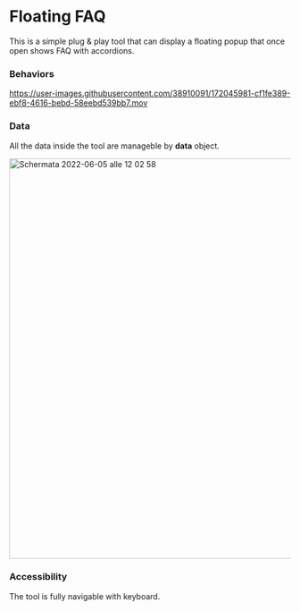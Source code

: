 # Floating FAQ

This is a simple plug & play tool that can display a floating popup that once open shows FAQ with accordions.

### Behaviors

https://user-images.githubusercontent.com/38910091/172045981-cf1fe389-ebf8-4616-bebd-58eebd539bb7.mov

### Data

All the data inside the tool are manageble by **data** object.

<img width="716" alt="Schermata 2022-06-05 alle 12 02 58" src="https://user-images.githubusercontent.com/38910091/172045321-7265d295-7e58-4cc2-ab83-1f8c962d42c9.png">


### Accessibility

The tool is fully navigable with keyboard.
